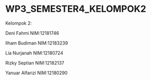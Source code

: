 # WP3_SEMESTER4_KELOMPOK2
Kelompok 2:

Deni Fahmi
NIM:12181746

Ilham Budiman
NIM:12183239

Lia Nurjanah
NIM:12180724

Rizky Septian
NIM:12182137

Yanuar Alfarizi
NIM:12180290
